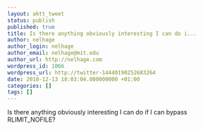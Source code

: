```yaml
---
layout: aktt_tweet
status: publish
published: true
title: Is there anything obviously interesting I can do i...
author: nelhage
author_login: nelhage
author_email: nelhage@mit.edu
author_url: http://nelhage.com
wordpress_id: 1066
wordpress_url: http://twitter-14440190252683264
date: 2010-12-13 18:03:04.000000000 +01:00
categories: []
tags: []
---
```

Is there anything obviously interesting I can do if I can bypass RLIMIT_NOFILE?
